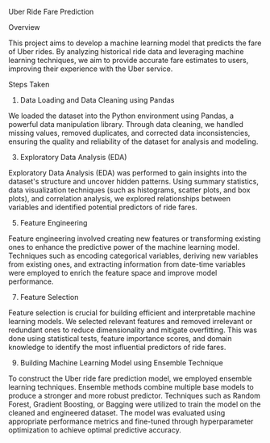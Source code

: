 Uber Ride Fare Prediction

Overview

This project aims to develop a machine learning model that predicts the fare of Uber rides. By analyzing historical ride data and leveraging machine learning techniques, we aim to provide accurate fare estimates to users, improving their experience with the Uber service.

Steps Taken
1. Data Loading and Data Cleaning using Pandas
   
We loaded the dataset into the Python environment using Pandas, a powerful data manipulation library. Through data cleaning, we handled missing values, removed duplicates, and corrected data inconsistencies, ensuring the quality and reliability of the dataset for analysis and modeling.

3. Exploratory Data Analysis (EDA)
   
Exploratory Data Analysis (EDA) was performed to gain insights into the dataset's structure and uncover hidden patterns. Using summary statistics, data visualization techniques (such as histograms, scatter plots, and box plots), and correlation analysis, we explored relationships between variables and identified potential predictors of ride fares.

5. Feature Engineering
   
Feature engineering involved creating new features or transforming existing ones to enhance the predictive power of the machine learning model. Techniques such as encoding categorical variables, deriving new variables from existing ones, and extracting information from date-time variables were employed to enrich the feature space and improve model performance.

7. Feature Selection
   
Feature selection is crucial for building efficient and interpretable machine learning models. We selected relevant features and removed irrelevant or redundant ones to reduce dimensionality and mitigate overfitting. This was done using statistical tests, feature importance scores, and domain knowledge to identify the most influential predictors of ride fares.

9. Building Machine Learning Model using Ensemble Technique
    
To construct the Uber ride fare prediction model, we employed ensemble learning techniques. Ensemble methods combine multiple base models to produce a stronger and more robust predictor. Techniques such as Random Forest, Gradient Boosting, or Bagging were utilized to train the model on the cleaned and engineered dataset. The model was evaluated using appropriate performance metrics and fine-tuned through hyperparameter optimization to achieve optimal predictive accuracy.
